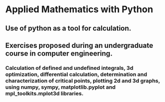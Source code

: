 # Applied Mathematics with Python

## Use of python as a tool for calculation. 
## Exercises proposed during an undergraduate course in computer engineering. 

### Calculation of defined and undefined integrals, 3d optimization, differential calculation, determination and characterization of critical points, plotting 2d and 3d graphs, using numpy, sympy, matplotlib.pyplot and mpl_toolkits.mplot3d libraries.
